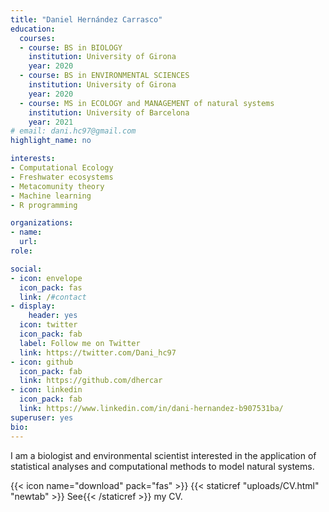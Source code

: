 ```yaml
---
title: "Daniel Hernández Carrasco"
education:
  courses:
  - course: BS in BIOLOGY
    institution: University of Girona
    year: 2020
  - course: BS in ENVIRONMENTAL SCIENCES
    institution: University of Girona
    year: 2020
  - course: MS in ECOLOGY and MANAGEMENT of natural systems
    institution: University of Barcelona
    year: 2021
# email: dani.hc97@gmail.com
highlight_name: no

interests:
- Computational Ecology
- Freshwater ecosystems
- Metacomunity theory
- Machine learning
- R programming

organizations:
- name:
  url:
role: 

social:
- icon: envelope
  icon_pack: fas
  link: /#contact
- display:
    header: yes
  icon: twitter
  icon_pack: fab
  label: Follow me on Twitter
  link: https://twitter.com/Dani_hc97
- icon: github
  icon_pack: fab
  link: https://github.com/dhercar
- icon: linkedin
  icon_pack: fab
  link: https://www.linkedin.com/in/dani-hernandez-b907531ba/
superuser: yes
bio:
---
```

 I am a biologist and environmental scientist interested in the application of statistical analyses and computational methods to model natural systems. 
 
{{< icon name="download" pack="fas" >}} {{< staticref "uploads/CV.html" "newtab" >}} See{{< /staticref >}} my CV.

